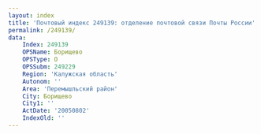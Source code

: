 ```yaml
---
layout: index
title: 'Почтовый индекс 249139: отделение почтовой связи Почты России'
permalink: /249139/
data:
    Index: 249139
    OPSName: Борищево
    OPSType: О
    OPSSubm: 249229
    Region: 'Калужская область'
    Autonom: ''
    Area: 'Перемышльский район'
    City: Борищево
    City1: ''
    ActDate: '20050802'
    IndexOld: ''
---
```

